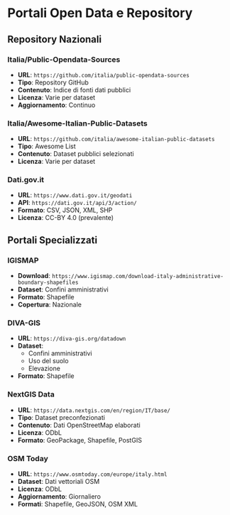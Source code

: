 # Portali Open Data e Repository

## Repository Nazionali

### Italia/Public-Opendata-Sources
- **URL**: `https://github.com/italia/public-opendata-sources`
- **Tipo**: Repository GitHub
- **Contenuto**: Indice di fonti dati pubblici
- **Licenza**: Varie per dataset
- **Aggiornamento**: Continuo

### Italia/Awesome-Italian-Public-Datasets
- **URL**: `https://github.com/italia/awesome-italian-public-datasets`
- **Tipo**: Awesome List
- **Contenuto**: Dataset pubblici selezionati
- **Licenza**: Varie per dataset

### Dati.gov.it
- **URL**: `https://www.dati.gov.it/geodati`
- **API**: `https://dati.gov.it/api/3/action/`
- **Formato**: CSV, JSON, XML, SHP
- **Licenza**: CC-BY 4.0 (prevalente)

## Portali Specializzati

### IGISMAP
- **Download**: `https://www.igismap.com/download-italy-administrative-boundary-shapefiles`
- **Dataset**: Confini amministrativi
- **Formato**: Shapefile
- **Copertura**: Nazionale

### DIVA-GIS
- **URL**: `https://diva-gis.org/datadown`
- **Dataset**: 
  - Confini amministrativi
  - Uso del suolo
  - Elevazione
- **Formato**: Shapefile

### NextGIS Data
- **URL**: `https://data.nextgis.com/en/region/IT/base/`
- **Tipo**: Dataset preconfezionati
- **Contenuto**: Dati OpenStreetMap elaborati
- **Licenza**: ODbL
- **Formato**: GeoPackage, Shapefile, PostGIS

### OSM Today
- **URL**: `https://www.osmtoday.com/europe/italy.html`
- **Dataset**: Dati vettoriali OSM
- **Licenza**: ODbL
- **Aggiornamento**: Giornaliero
- **Formati**: Shapefile, GeoJSON, OSM XML
